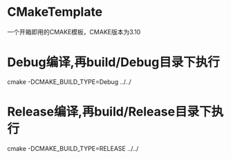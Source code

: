 # CMakeTemplate
一个开箱即用的CMAKE模板，CMAKE版本为3.10

# Debug编译,再build/Debug目录下执行
cmake -DCMAKE_BUILD_TYPE=Debug ../../

# Release编译,再build/Release目录下执行
cmake -DCMAKE_BUILD_TYPE=RELEASE ../../